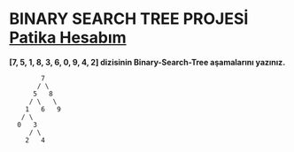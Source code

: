# BINARY SEARCH TREE PROJESİ [Patika Hesabım](https://app.patika.dev/semanuryabaci)

**[7, 5, 1, 8, 3, 6, 0, 9, 4, 2] dizisinin Binary-Search-Tree aşamalarını yazınız.** 

            7
           / \
          5   8
         / \   \
        1   6   9
       / \
      0   3
         / \
        2   4 
